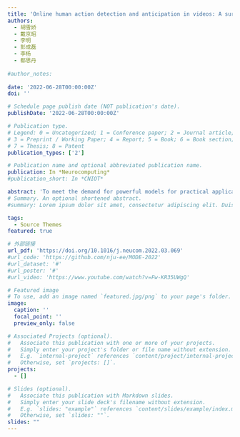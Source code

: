 ```yaml
---
title: 'Online human action detection and anticipation in videos: A survey'
authors:
  - 胡雪娇
  - 戴京昭
  - 李明
  - 彭成磊
  - 李杨
  - 都思丹
  
#author_notes:
  
date: '2022-06-28T00:00:00Z'
doi: ''

# Schedule page publish date (NOT publication's date).
publishDate: '2022-06-28T00:00:00Z'

# Publication type.
# Legend: 0 = Uncategorized; 1 = Conference paper; 2 = Journal article;
# 3 = Preprint / Working Paper; 4 = Report; 5 = Book; 6 = Book section;
# 7 = Thesis; 8 = Patent
publication_types: ['2']

# Publication name and optional abbreviated publication name.
publication: In *Neurocomputing*
#publication_short: In *CNIOT*

abstract: 'To meet the demand for powerful models for practical applications in real time, the focus of research on human actions has shifted from offline detection to online and real-time understanding, such as driver-assistance systems, surveillance analysis, and robot services. In recent years, with the development of video recording acquisition technology and deep learning, online action analysis has made significant progress. However, there is a lack of comprehensive online surveys for online human action detection. In this survey, we discuss two hot real-time concerns online action detection and action anticipation. Online action/activity detection aims to determine whether an action is currently taking place and what kind of action it is in untrimmed videos. Action anticipation aims to anticipate human actions under limited observation of videos. Online action detection and anticipation require accuracy and low latency of detection when the video is partly observed. We present a comprehensive study that includes the definition, taxonomy, comparison of state-of-the-art techniques, datasets, metrics, challenges, and future directions. We hope that it will provide readers with a detailed understanding of the topic and inspiration for new research directions.'
# Summary. An optional shortened abstract.
#summary: Lorem ipsum dolor sit amet, consectetur adipiscing elit. Duis posuere tellus ac convallis placerat. Proin tincidunt magna sed ex sollicitudin condimentum.

tags:
  - Source Themes
featured: true

# 外部链接
url_pdf: 'https://doi.org/10.1016/j.neucom.2022.03.069'
#url_code: 'https://github.com/nju-ee/MODE-2022'
#url_dataset: '#'
#url_poster: '#'
#url_video: 'https://www.youtube.com/watch?v=Fw-KR35UWgQ'

# Featured image
# To use, add an image named `featured.jpg/png` to your page's folder.
image:
  caption: ''
  focal_point: ''
  preview_only: false

# Associated Projects (optional).
#   Associate this publication with one or more of your projects.
#   Simply enter your project's folder or file name without extension.
#   E.g. `internal-project` references `content/project/internal-project/index.md`.
#   Otherwise, set `projects: []`.
projects:
  - []

# Slides (optional).
#   Associate this publication with Markdown slides.
#   Simply enter your slide deck's filename without extension.
#   E.g. `slides: "example"` references `content/slides/example/index.md`.
#   Otherwise, set `slides: ""`.
slides: ""
---
```

